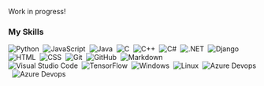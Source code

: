 Work in progress!

### My Skills

![Python](https://img.shields.io/badge/-Python-05122A?style=flat&logo=python)&nbsp;
![JavaScript](https://img.shields.io/badge/-JavaScript-05122A?style=flat&logo=javascript)&nbsp;
![Java](https://img.shields.io/badge/-Java-05122A?style=flat&logo=Java&logoColor=FFA518)&nbsp;
![C](https://img.shields.io/badge/-C-05122A?style=flat&logo=C&logoColor=A8B9CC)&nbsp;
![C++](https://img.shields.io/badge/-C++-05122A?style=flat&logo=C%2B%2B&logoColor=00599C)&nbsp;
![C#](https://img.shields.io/badge/C#-05122A?logo=C#)&nbsp;
![.NET](https://img.shields.io/badge/.NET-05122A?logo=.NET)&nbsp;
![Django](https://img.shields.io/badge/-Django-05122A?style=flat&logo=django&logoColor=092E20)&nbsp;
![HTML](https://img.shields.io/badge/-HTML-05122A?style=flat&logo=HTML5)&nbsp;
![CSS](https://img.shields.io/badge/-CSS-05122A?style=flat&logo=CSS3&logoColor=1572B6)&nbsp;
![Git](https://img.shields.io/badge/-Git-05122A?style=flat&logo=git)&nbsp;
![GitHub](https://img.shields.io/badge/-GitHub-05122A?style=flat&logo=github)&nbsp;
![Markdown](https://img.shields.io/badge/-Markdown-05122A?style=flat&logo=markdown)\
![Visual Studio Code](https://img.shields.io/badge/-Visual%20Studio%20Code-05122A?style=flat&logo=visual-studio-code&logoColor=007ACC)&nbsp;
![TensorFlow](https://img.shields.io/badge/TensorFlow-05122A?logo=TensorFlow)&nbsp;
![Windows](https://img.shields.io/badge/Windows-05122A?logo=Windows)&nbsp;
![Linux](https://img.shields.io/badge/Linux-05122A?logo=Linux)&nbsp;
![Azure Devops](https://img.shields.io/badge/Azure%20Devops-05122A?logo=Azure%20Devops)&nbsp;
![Azure Devops](https://img.shields.io/badge/Azure%20Devops-05122A?logo=Azure%20Devops)&nbsp;
